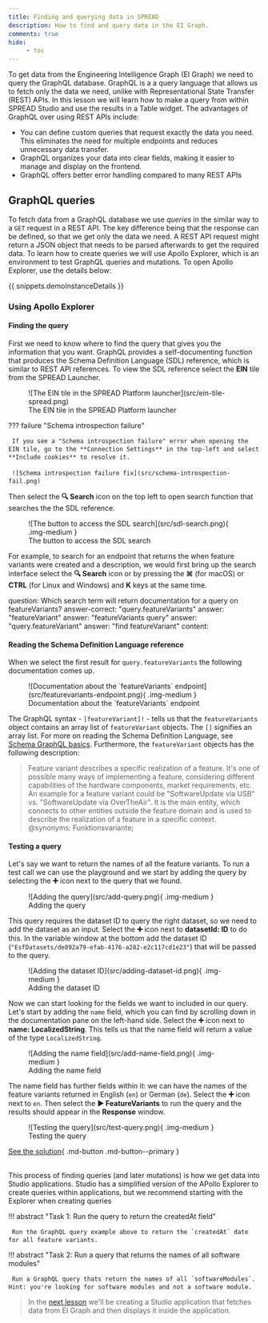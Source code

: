 ```yaml
---
title: Finding and querying data in SPREAD
description: How to find and query data in the EI Graph.
comments: true
hide:
     - toc
---
```


To get data from the Engineering Intelligence Graph (EI Graph) we need to query the GraphQL database. GraphQL is a a query language that allows us to fetch only the data we need, unlike with Representational State Transfer (REST) APIs. In this lesson we will learn how to make a query from within SPREAD Studio and use the results in a Table widget. The advantages of GraphQL over using REST APIs include:

- You can define custom queries that request exactly the data you need. This eliminates the need for multiple endpoints and reduces unnecessary data transfer.
- GraphQL organizes your data into clear fields, making it easier to manage and display on the frontend.
- GraphQL offers better error handling compared to many REST APIs

## GraphQL queries

To fetch data from a GraphQL database we use _queries_ in the similar way to a `GET` request in a REST API. The key difference being that the response can be defined, so that we get only the data we need. A REST API request might return a JSON object that needs to be parsed afterwards to get the required data. To learn how to create queries we will use Apollo Explorer, which is an environment to test GraphQL queries and mutations. To open Apollo Explorer, use the details below:

{{ snippets.demoInstanceDetails }}

### Using Apollo Explorer

#### Finding the query

First we need to know where to find the query that gives you the information that you want. GraphQL provides a self-documenting function that produces the Schema Definition Language (SDL) reference, which is similar to REST API references. To view the SDL reference select the **EIN** tile from the SPREAD Launcher.

<figure markdown="span">
     ![The EIN tile in the SPREAD Platform launcher](src/ein-tile-spread.png)
     <figcaption>The EIN tile in the SPREAD Platform launcher</figcaption>
</figure>

??? failure "Schema introspection failure"

     If you see a "Schema introspection failure" error when opening the EIN tile, go to the **Connection Settings** in the top-left and select **Include cookies** to resolve it.

     ![Schema introspection failure fix](src/schema-introspection-fail.png)

Then select the **🔍 Search** icon on the top left to open search function that searches the the SDL reference.

<figure markdown="span">
     ![The button to access the SDL search](src/sdl-search.png){ .img-medium }
     <figcaption>The button to access the SDL search</figcaption>
</figure>

For example, to search for an endpoint that returns the when feature variants were created and a description, we would first bring up the search interface select the **🔍 Search** icon or by pressing the **⌘** (for macOS) or **CTRL** (for Linux and Windows) and **K** keys at the same time.

<?quiz?>
question: Which search term will return documentation for a query on featureVariants?
answer-correct: "query.featureVariants"
answer: "featureVariant"
answer: "featureVariants query"
answer: "query.featureVariant"
answer: "find featureVariant"
content:
<p></p>
<?/quiz?>

#### Reading the Schema Definition Language reference

When we select the first result for `query.featureVariants` the following documentation comes up.

<figure markdown="span">
     ![Documentation about the `featureVariants` endpoint](src/featurevariants-endpoint.png){ .img-medium }
     <figcaption>Documentation about the `featureVariants` endpoint</figcaption>
</figure>

The GraphQL syntax - `[featureVariant]!` - tells us that the `featureVariants` object contains an array list of `featureVariant` objects. The `[]` signifies an array list. For more on reading the Schema Definition Language, see [Schema GraphQL basics](https://www.apollographql.com/docs/apollo-server/schema/schema). Furthermore, the `featureVariant` objects has the following description:
> Feature variant describes a specific realization of a feature. It's one of possible many ways of implementing a feature, considering different capabilities of the hardware components, market requirements, etc. An example for a feature variant could be "SoftwareUpdate via USB" vs. "SoftwareUpdate via OverTheAir". It is the main entity, which connects to other entities outside the feature domain and is used to describe the realization of a feature in a specific context. @synonyms: Funktionsvariante;

#### Testing a query

Let's say we want to return the names of all the feature variants. To run a test call we can use the playground and we start by adding the query by selecting the **➕** icon next to the query that we found.

<figure markdown="span">
     ![Adding the query](src/add-query.png){ .img-medium }
     <figcaption>Adding the query</figcaption>
</figure>

This query requires the dataset ID to query the right dataset, so we need to add the dataset as an input. Select the **➕** icon next to **datasetId: ID** to do this. In the variable window at the bottom add the dataset ID (`"EsfDatasets/de892a79-efab-4176-a282-e2c117cd1e23"`) that will be passed to the query.

<figure markdown="span">
     ![Adding the dataset ID](src/adding-dataset-id.png){ .img-medium }
     <figcaption>Adding the dataset ID</figcaption>
</figure>

Now we can start looking for the fields we want to included in our query. Let's start by adding the `name` field, which you can find by scrolling down in the documentation pane on the left-hand side. Select the **➕** icon next to **name: LocalizedString**. This tells us that the name field will return a value of the type `LocalizedString`.

<figure markdown="span">
     ![Adding the name field](src/add-name-field.png){ .img-medium }
     <figcaption>Adding the name field</figcaption>
</figure>

The name field has further fields within it: we can have the names of the feature variants returned in English (`en`) or German (`de`). Select the **➕** icon next to `en`. Then select the **▶️ FeatureVariants** to run the query and the results should appear in the **Response** window.

<figure markdown="span">
     ![Testing the query](src/test-query.png){ .img-medium }
     <figcaption>Testing the query</figcaption>
</figure>

[See the solution](https://app.spread.ai/ein?explorerURLState=N4IgJg9gxgrgtgUwHYBcQC4QEcYIE4CeABAGIICGKMeCAauXgJbmoDOAFACRiXmsIoAkmHRFBAEQCURYAB0kRIgDMKVGvSYsUHHij4Dho7r35Cw0uQsVEk5RDPnXryR9YC%2BrxVBqUEYAIIorh5IbiAANCAAbgzMAEYANgisGCCWirLgJgZgmaKZAKKsSuLZ2gD0YAgAHACcAEzkAOy1ALQISuRxrQAsAIxNAGyt5PXV9e31UH0DUGB9CPUAzJnyYW5AA){ .md-button .md-button--primary }
<br>
<br>

This process of finding queries (and later mutations) is how we get data into Studio applications. Studio has a simplified version of the APollo Explorer to create queries within applications, but we recommend starting with the Explorer when creating queries

!!! abstract "Task 1: Run the query to return the createdAt field"

     Run the GraphQL query example above to return the `createdAt` date for all feature variants.

!!! abstract "Task 2: Run a query that returns the names of all software modules"

     Run a GraphQL query thats return the names of all `softwareModules`. Hint: you're looking for software modules and not a software module.

<blockquote class="next-lesson">In the <a href="creating-a-display-application.html">next lesson</a> we'll be creating a Studio application that fetches data from EI Graph and then displays it inside the application.</blockquote>
